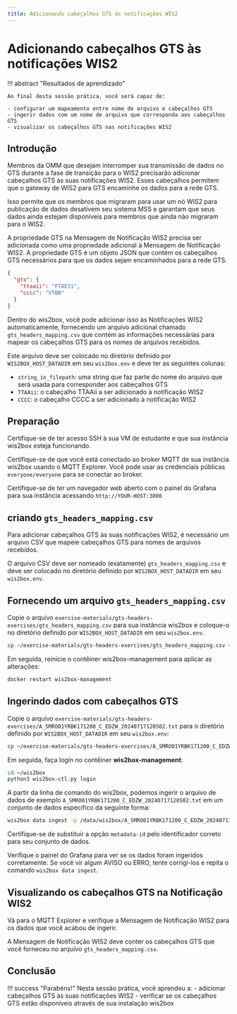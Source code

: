 ```yaml
---
title: Adicionando cabeçalhos GTS às notificações WIS2
---
```


# Adicionando cabeçalhos GTS às notificações WIS2

!!! abstract "Resultados de aprendizado"

    Ao final desta sessão prática, você será capaz de:
    
    - configurar um mapeamento entre nome de arquivo e cabeçalhos GTS
    - ingerir dados com um nome de arquivo que corresponda aos cabeçalhos GTS
    - visualizar os cabeçalhos GTS nas notificações WIS2

## Introdução

Membros da OMM que desejam interromper sua transmissão de dados no GTS durante a fase de transição para o WIS2 precisarão adicionar cabeçalhos GTS às suas notificações WIS2. Esses cabeçalhos permitem que o gateway de WIS2 para GTS encaminhe os dados para a rede GTS.

Isso permite que os membros que migraram para usar um nó WIS2 para publicação de dados desativem seu sistema MSS e garantam que seus dados ainda estejam disponíveis para membros que ainda não migraram para o WIS2.

A propriedade GTS na Mensagem de Notificação WIS2 precisa ser adicionada como uma propriedade adicional à Mensagem de Notificação WIS2. A propriedade GTS é um objeto JSON que contém os cabeçalhos GTS necessários para que os dados sejam encaminhados para a rede GTS.

```json
{
  "gts": {
    "ttaaii": "FTAE31",
    "cccc": "VTBB"
  }
}
```

Dentro do wis2box, você pode adicionar isso às Notificações WIS2 automaticamente, fornecendo um arquivo adicional chamado `gts_headers_mapping.csv` que contém as informações necessárias para mapear os cabeçalhos GTS para os nomes de arquivos recebidos.

Este arquivo deve ser colocado no diretório definido por `WIS2BOX_HOST_DATADIR` em seu `wis2box.env` e deve ter as seguintes colunas:

- `string_in_filepath`: uma string que faz parte do nome do arquivo que será usada para corresponder aos cabeçalhos GTS
- `TTAAii`: o cabeçalho TTAAii a ser adicionado à notificação WIS2
- `CCCC`: o cabeçalho CCCC a ser adicionado à notificação WIS2

## Preparação

Certifique-se de ter acesso SSH à sua VM de estudante e que sua instância wis2box esteja funcionando.

Certifique-se de que você está conectado ao broker MQTT de sua instância wis2box usando o MQTT Explorer. Você pode usar as credenciais públicas `everyone/everyone` para se conectar ao broker.

Certifique-se de ter um navegador web aberto com o painel do Grafana para sua instância acessando `http://YOUR-HOST:3000`

## criando `gts_headers_mapping.csv`

Para adicionar cabeçalhos GTS às suas notificações WIS2, é necessário um arquivo CSV que mapeie cabeçalhos GTS para nomes de arquivos recebidos.

O arquivo CSV deve ser nomeado (exatamente) `gts_headers_mapping.csv` e deve ser colocado no diretório definido por `WIS2BOX_HOST_DATADIR` em seu `wis2box.env`. 

## Fornecendo um arquivo `gts_headers_mapping.csv`
    
Copie o arquivo `exercise-materials/gts-headers-exercises/gts_headers_mapping.csv` para sua instância wis2box e coloque-o no diretório definido por `WIS2BOX_HOST_DATADIR` em seu `wis2box.env`.

```bash
cp ~/exercise-materials/gts-headers-exercises/gts_headers_mapping.csv ~/wis2box-data
```

Em seguida, reinicie o contêiner wis2box-management para aplicar as alterações:

```bash
docker restart wis2box-management
```

## Ingerindo dados com cabeçalhos GTS

Copie o arquivo `exercise-materials/gts-headers-exercises/A_SMRO01YRBK171200_C_EDZW_20240717120502.txt` para o diretório definido por `WIS2BOX_HOST_DATADIR` em seu `wis2box.env`:

```bash
cp ~/exercise-materials/gts-headers-exercises/A_SMRO01YRBK171200_C_EDZW_20240717120502.txt ~/wis2box-data
```

Em seguida, faça login no contêiner **wis2box-management**:

```bash
cd ~/wis2box
python3 wis2box-ctl.py login
```

A partir da linha de comando do wis2box, podemos ingerir o arquivo de dados de exemplo `A_SMRO01YRBK171200_C_EDZW_20240717120502.txt` em um conjunto de dados específico da seguinte forma:

```bash
wis2box data ingest -p /data/wis2box/A_SMRO01YRBK171200_C_EDZW_20240717120502.txt --metadata-id urn:wmo:md:not-my-centre:core.surface-based-observations.synop
```

Certifique-se de substituir a opção `metadata-id` pelo identificador correto para seu conjunto de dados.

Verifique o painel do Grafana para ver se os dados foram ingeridos corretamente. Se você vir algum AVISO ou ERRO, tente corrigi-los e repita o comando `wis2box data ingest`.

## Visualizando os cabeçalhos GTS na Notificação WIS2

Vá para o MQTT Explorer e verifique a Mensagem de Notificação WIS2 para os dados que você acabou de ingerir.

A Mensagem de Notificação WIS2 deve conter os cabeçalhos GTS que você forneceu no arquivo `gts_headers_mapping.csv`.

## Conclusão

!!! success "Parabéns!"
    Nesta sessão prática, você aprendeu a:
      - adicionar cabeçalhos GTS às suas notificações WIS2
      - verificar se os cabeçalhos GTS estão disponíveis através de sua instalação wis2box